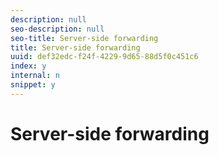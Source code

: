 ```yaml
---
description: null
seo-description: null
seo-title: Server-side forwarding
title: Server-side forwarding
uuid: def32edc-f24f-4229-9d65-88d5f0c451c6
index: y
internal: n
snippet: y
---
```


# Server-side forwarding

